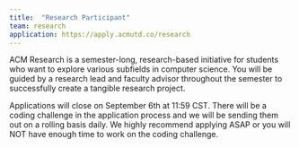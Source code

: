 ```yaml
---
title:  "Research Participant"
team: research
application: https://apply.acmutd.co/research
---
```

ACM Research is a semester-long, research-based initiative for students who want to explore various subfields in computer science. You will be guided by a research lead and faculty advisor throughout the semester to successfully create a tangible research project.

Applications will close on September 6th at 11:59 CST. There will be a coding challenge in the application process and we will be sending them out on a rolling basis daily. We highly recommend applying ASAP or you will NOT have enough time to work on the coding challenge.